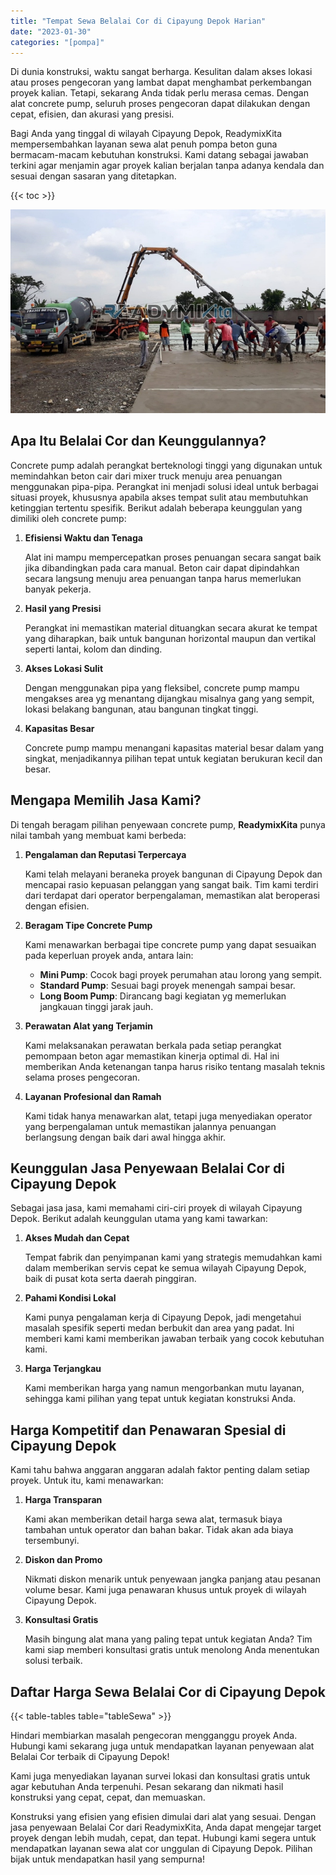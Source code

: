 ```yaml
---
title: "Tempat Sewa Belalai Cor di Cipayung Depok Harian"
date: "2023-01-30"
categories: "[pompa]"
---
```


Di dunia konstruksi, waktu sangat berharga. Kesulitan dalam akses lokasi atau proses pengecoran yang lambat dapat menghambat perkembangan proyek kalian. Tetapi, sekarang Anda tidak perlu merasa cemas. Dengan alat concrete pump, seluruh proses pengecoran dapat dilakukan dengan cepat, efisien, dan akurasi yang presisi.

Bagi Anda yang tinggal di wilayah Cipayung Depok, ReadymixKita mempersembahkan layanan sewa alat penuh pompa beton guna bermacam-macam kebutuhan konstruksi. Kami datang sebagai jawaban terkini agar menjamin agar proyek kalian berjalan tanpa adanya kendala dan sesuai dengan sasaran yang ditetapkan.

{{< toc >}}

![Tempat Sewa Belalai Cor di Cipayung Depok Harian](/images/pompa/sewa-pompa-13.jpg)

## Apa Itu Belalai Cor dan Keunggulannya?

Concrete pump adalah perangkat berteknologi tinggi yang digunakan untuk memindahkan beton cair dari mixer truck menuju area penuangan menggunakan pipa-pipa. Perangkat ini menjadi solusi ideal untuk berbagai situasi proyek, khususnya apabila akses tempat sulit atau membutuhkan ketinggian tertentu spesifik. Berikut adalah beberapa keunggulan yang dimiliki oleh concrete pump:

1. **Efisiensi Waktu dan Tenaga**

   Alat ini mampu mempercepatkan proses penuangan secara sangat baik jika dibandingkan pada cara manual. Beton cair dapat dipindahkan secara langsung menuju area penuangan tanpa harus memerlukan banyak pekerja.

2. **Hasil yang Presisi**

   Perangkat ini memastikan material dituangkan secara akurat ke tempat yang diharapkan, baik untuk bangunan horizontal maupun dan vertikal seperti lantai, kolom dan dinding.

3. **Akses Lokasi Sulit**

   Dengan menggunakan pipa yang fleksibel, concrete pump mampu mengakses area yg menantang dijangkau misalnya gang yang sempit, lokasi belakang bangunan, atau bangunan tingkat tinggi.

4. **Kapasitas Besar**

   Concrete pump mampu menangani kapasitas material besar dalam yang singkat, menjadikannya pilihan tepat untuk kegiatan berukuran kecil dan besar.

## Mengapa Memilih Jasa Kami?

Di tengah beragam pilihan penyewaan concrete pump, **ReadymixKita** punya nilai tambah yang membuat kami berbeda:

1. **Pengalaman dan Reputasi Terpercaya**

   Kami telah melayani beraneka proyek bangunan di Cipayung Depok dan mencapai rasio kepuasan pelanggan yang sangat baik. Tim kami terdiri dari terdapat dari operator berpengalaman, memastikan alat beroperasi dengan efisien.

2. **Beragam Tipe Concrete Pump**

   Kami menawarkan berbagai tipe concrete pump yang dapat sesuaikan pada keperluan proyek anda, antara lain:
   - **Mini Pump**: Cocok bagi proyek perumahan atau lorong yang sempit.
   - **Standard Pump**: Sesuai bagi proyek menengah sampai besar.
   - **Long Boom Pump**: Dirancang bagi kegiatan yg memerlukan jangkauan tinggi jarak jauh.

3. **Perawatan Alat yang Terjamin**

   Kami melaksanakan perawatan berkala pada setiap perangkat pemompaan beton agar memastikan kinerja optimal di. Hal ini memberikan Anda ketenangan tanpa harus risiko tentang masalah teknis selama proses pengecoran.

4. **Layanan Profesional dan Ramah**

   Kami tidak hanya menawarkan alat, tetapi juga menyediakan operator yang berpengalaman untuk memastikan jalannya penuangan berlangsung dengan baik dari awal hingga akhir.

## Keunggulan Jasa Penyewaan Belalai Cor di Cipayung Depok

Sebagai jasa jasa, kami memahami ciri-ciri proyek di wilayah Cipayung Depok. Berikut adalah keunggulan utama yang kami tawarkan:

1. **Akses Mudah dan Cepat**

   Tempat fabrik dan penyimpanan kami yang strategis memudahkan kami dalam memberikan servis cepat ke semua wilayah Cipayung Depok, baik di pusat kota serta daerah pinggiran.

2. **Pahami Kondisi Lokal**

   Kami punya pengalaman kerja di Cipayung Depok, jadi mengetahui masalah spesifik seperti medan berbukit dan area yang padat. Ini memberi kami kami memberikan jawaban terbaik yang cocok kebutuhan kami.

3. **Harga Terjangkau**

   Kami memberikan harga yang namun mengorbankan mutu layanan, sehingga kami pilihan yang tepat untuk kegiatan konstruksi Anda.

## Harga Kompetitif dan Penawaran Spesial di Cipayung Depok

Kami tahu bahwa anggaran anggaran adalah faktor penting dalam setiap proyek. Untuk itu, kami menawarkan:

1. **Harga Transparan**

   Kami akan memberikan detail harga sewa alat, termasuk biaya tambahan untuk operator dan bahan bakar. Tidak akan ada biaya tersembunyi.

2. **Diskon dan Promo**

   Nikmati diskon menarik untuk penyewaan jangka panjang atau pesanan volume besar. Kami juga penawaran khusus untuk proyek di wilayah Cipayung Depok.

3. **Konsultasi Gratis**

   Masih bingung alat mana yang paling tepat untuk kegiatan Anda? Tim kami siap memberi konsultasi gratis untuk menolong Anda menentukan solusi terbaik.

## Daftar Harga Sewa Belalai Cor di Cipayung Depok

{{< table-tables table="tableSewa" >}}

Hindari membiarkan masalah pengecoran mengganggu proyek Anda. Hubungi kami sekarang juga untuk mendapatkan layanan penyewaan alat Belalai Cor terbaik di Cipayung Depok!

Kami juga menyediakan layanan survei lokasi dan konsultasi gratis untuk agar kebutuhan Anda terpenuhi. Pesan sekarang dan nikmati hasil konstruksi yang cepat, cepat, dan memuaskan.

Konstruksi yang efisien yang efisien dimulai dari alat yang sesuai. Dengan jasa penyewaan Belalai Cor dari ReadymixKita, Anda dapat mengejar target proyek dengan lebih mudah, cepat, dan tepat. Hubungi kami segera untuk mendapatkan layanan sewa alat cor unggulan di Cipayung Depok. Pilihan bijak untuk mendapatkan hasil yang sempurna!